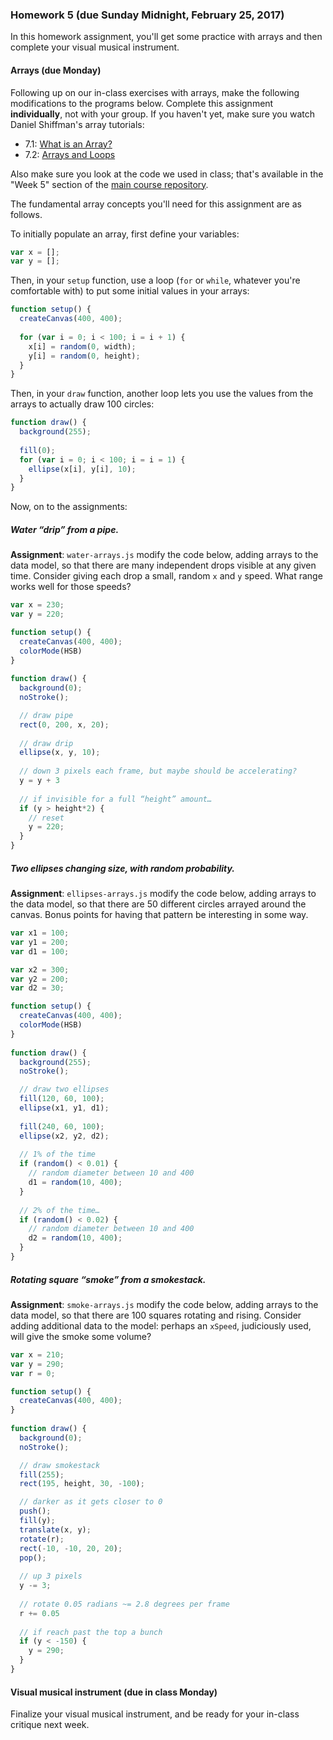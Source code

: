 ### Homework 5 (due Sunday Midnight, February 25, 2017)

In this homework assignment, you'll get some practice with arrays and then complete your visual musical instrument.

#### Arrays (due Monday)

Following up on our in-class exercises with arrays, make the following modifications to the programs below. Complete this assignment **individually**, not with your group. If you haven't yet, make sure you watch Daniel Shiffman's array tutorials:

- 7.1: [What is an Array?](https://www.youtube.com/watch?v=VIQoUghHSxU&index=23&list=PLRqwX-V7Uu6Zy51Q-x9tMWIv9cueOFTFA)
- 7.2: [Arrays and Loops](https://www.youtube.com/watch?v=RXWO3mFuW-I&list=PLRqwX-V7Uu6Zy51Q-x9tMWIv9cueOFTFA&index=24)

Also make sure you look at the code we used in class; that's available in the "Week 5" section of the [main course repository](../README.md).

The fundamental array concepts you'll need for this assignment are as follows.

To initially populate an array, first define your variables:

```javascript
var x = [];
var y = [];
```

Then, in your `setup` function, use a loop (`for` or `while`, whatever you're comfortable with) to put some initial values in your arrays:

```javascript
function setup() {
  createCanvas(400, 400);
  
  for (var i = 0; i < 100; i = i + 1) {
    x[i] = random(0, width);
    y[i] = random(0, height);
  }
}
```

Then, in your `draw` function, another loop lets you use the values from the arrays to actually draw 100 circles:

```javascript
function draw() {
  background(255);
  
  fill(0);
  for (var i = 0; i < 100; i = i = 1) {
    ellipse(x[i], y[i], 10);
  }
}
```

Now, on to the assignments:

##### Water “drip” from a pipe.

**Assignment**: `water-arrays.js` modify the code below, adding arrays to the data model, so that there are many independent drops visible at any given time. Consider giving each drop a small, random `x` and `y` speed. What range works well for those speeds?

```javascript
var x = 230;
var y = 220;

function setup() {
  createCanvas(400, 400);
  colorMode(HSB)
}
  
function draw() {
  background(0);
  noStroke();

  // draw pipe
  rect(0, 200, x, 20);
  
  // draw drip
  ellipse(x, y, 10);
  
  // down 3 pixels each frame, but maybe should be accelerating?
  y = y + 3
  
  // if invisible for a full “height” amount…
  if (y > height*2) {
    // reset
    y = 220;
  }
}
```

##### Two ellipses changing size, with random probability.

**Assignment**: `ellipses-arrays.js` modify the code below, adding arrays to the data model, so that there are 50 different circles arrayed around the canvas. Bonus points for having that pattern be interesting in some way.

```javascript
var x1 = 100;
var y1 = 200;
var d1 = 100;

var x2 = 300;
var y2 = 200;
var d2 = 30;

function setup() {
  createCanvas(400, 400);
  colorMode(HSB)
}
  
function draw() {
  background(255);
  noStroke();

  // draw two ellipses
  fill(120, 60, 100);
  ellipse(x1, y1, d1);
  
  fill(240, 60, 100);
  ellipse(x2, y2, d2);
  
  // 1% of the time
  if (random() < 0.01) {
    // random diameter between 10 and 400
    d1 = random(10, 400);
  }
  
  // 2% of the time…
  if (random() < 0.02) {
    // random diameter between 10 and 400
    d2 = random(10, 400);
  }
}
```

##### Rotating square “smoke” from a smokestack.

**Assignment**: `smoke-arrays.js` modify the code below, adding arrays to the data model, so that there are 100 squares rotating and rising. Consider adding additional data to the model: perhaps an `xSpeed`, judiciously used, will give the smoke some volume?

```javascript
var x = 210;
var y = 290;
var r = 0;

function setup() {
  createCanvas(400, 400);
}
  
function draw() {
  background(0);
  noStroke();

  // draw smokestack
  fill(255);
  rect(195, height, 30, -100);

  // darker as it gets closer to 0
  push();
  fill(y);
  translate(x, y);
  rotate(r);
  rect(-10, -10, 20, 20);
  pop();
  
  // up 3 pixels
  y -= 3;
  
  // rotate 0.05 radians ~= 2.8 degrees per frame
  r += 0.05
  
  // if reach past the top a bunch
  if (y < -150) {
    y = 290;
  }
}
```

#### Visual musical instrument (due in class Monday)

Finalize your visual musical instrument, and be ready for your in-class critique next week.
